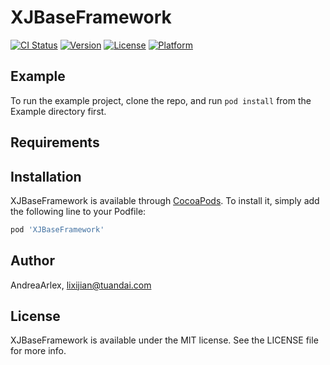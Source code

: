 # XJBaseFramework

[![CI Status](https://img.shields.io/travis/AndreaArlex/XJBaseFramework.svg?style=flat)](https://travis-ci.org/AndreaArlex/XJBaseFramework)
[![Version](https://img.shields.io/cocoapods/v/XJBaseFramework.svg?style=flat)](https://cocoapods.org/pods/XJBaseFramework)
[![License](https://img.shields.io/cocoapods/l/XJBaseFramework.svg?style=flat)](https://cocoapods.org/pods/XJBaseFramework)
[![Platform](https://img.shields.io/cocoapods/p/XJBaseFramework.svg?style=flat)](https://cocoapods.org/pods/XJBaseFramework)

## Example

To run the example project, clone the repo, and run `pod install` from the Example directory first.

## Requirements

## Installation

XJBaseFramework is available through [CocoaPods](https://cocoapods.org). To install
it, simply add the following line to your Podfile:

```ruby
pod 'XJBaseFramework'
```

## Author

AndreaArlex, lixijian@tuandai.com

## License

XJBaseFramework is available under the MIT license. See the LICENSE file for more info.
